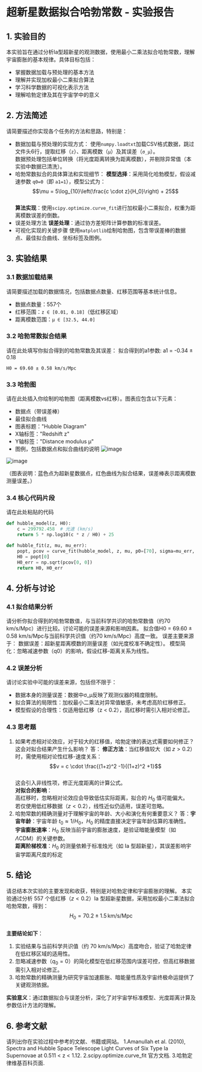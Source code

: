 # 超新星数据拟合哈勃常数 - 实验报告

## 1. 实验目的

本实验旨在通过分析Ia型超新星的观测数据，使用最小二乘法拟合哈勃常数，理解宇宙膨胀的基本规律。具体目标包括：

- 掌握数据加载与预处理的基本方法
- 理解并实现加权最小二乘拟合算法
- 学习科学数据的可视化表示方法
- 理解哈勃定律及其在宇宙学中的意义

## 2. 方法简述

请简要描述你实现各个任务的方法和思路，特别是：

- 数据加载与预处理的实现方式：
  使用`numpy.loadtxt`加载CSV格式数据，跳过文件头6行，提取红移（`z`）、距离模数（`μ`）及其误差（`σ_μ`）。  
  数据预处理包括单位转换（将光度距离转换为距离模数），并剔除异常值（本实验中数据已清洗）。  
- 哈勃常数拟合的具体算法和实现细节：
   **模型选择**：采用简化哈勃模型，假设减速参数 `q0=0`（即 `a1=1`），模型公式为：  
  $$\mu = 5\log_{10}\left(\frac{c \cdot z}{H_0}\right) + 25$$  
   **算法实现**：使用`scipy.optimize.curve_fit`进行加权最小二乘拟合，权重为距离模数误差的倒数。
- 误差处理方法
  **误差处理**：通过协方差矩阵计算参数的标准误差。
- 可视化实现的关键步骤
  使用`matplotlib`绘制哈勃图，包含带误差棒的数据点、最佳拟合曲线、坐标标签及图例。
  
## 3. 实验结果

### 3.1 数据加载结果

请简要描述加载的数据情况，包括数据点数量、红移范围等基本统计信息。
- 数据点数量：557个  
- 红移范围：`z ∈ [0.01, 0.18]`（低红移区域）  
- 距离模数范围：`μ ∈ [32.5, 44.0]`  

### 3.2 哈勃常数拟合结果

请在此处填写你拟合得到的哈勃常数及其误差：
 拟合得到的a1参数: a1 = -0.34 ± 0.18
```
H0 = 69.60 ± 0.58 km/s/Mpc
```

### 3.3 哈勃图

请在此处插入你绘制的哈勃图（距离模数vs红移）。图表应包含以下元素：

- 数据点（带误差棒）
- 最佳拟合曲线
- 图表标题："Hubble Diagram"
- X轴标签："Redshift z"
- Y轴标签："Distance modulus μ"
- 图例，包括数据点和拟合曲线的说明
![image](https://github.com/user-attachments/assets/14b6c41a-4653-4377-87af-4e8554cb0fa0)

![image](https://github.com/user-attachments/assets/558eab17-2455-4196-889e-32f01d585fb4)

（图表说明：蓝色点为超新星数据点，红色曲线为拟合结果，误差棒表示距离模数测量误差。）  

### 3.4 核心代码片段

请在此处粘贴的代码
```python
def hubble_model(z, H0):
    c = 299792.458  # 光速 (km/s)
    return 5 * np.log10(c * z / H0) + 25

def hubble_fit(z, mu, mu_err):
    popt, pcov = curve_fit(hubble_model, z, mu, p0=[70], sigma=mu_err, absolute_sigma=True)
    H0 = popt[0]
    H0_err = np.sqrt(pcov[0, 0])
    return H0, H0_err
```

## 4. 分析与讨论

### 4.1 拟合结果分析

请分析你拟合得到的哈勃常数值，与当前科学共识的哈勃常数值（约70 km/s/Mpc）进行比较。讨论可能的误差来源和影响因素。
  拟合值H0 = 69.60 ± 0.58 km/s/Mpc与当前科学共识值（约70 km/s/Mpc）高度一致。
  误差主要来源于：
数据误差：超新星距离模数的测量误差（如光度校准不确定性）。
模型简化：忽略减速参数（q0）的影响，假设红移-距离关系为线性。

### 4.2 误差分析

请讨论实验中可能的误差来源，包括但不限于：

- 数据本身的测量误差：数据中σ_μ反映了观测仪器的精度限制。
- 拟合算法的局限性：加权最小二乘法对异常值敏感，未考虑高阶红移修正。
- 模型假设的合理性：仅适用低红移（z < 0.2），高红移时需引入相对论修正。

### 4.3 思考题

1. 如果考虑相对论效应，对于较大的红移值，哈勃定律的表达式需要如何修正？这会对拟合结果产生什么影响？
  答： **修正方法**：当红移值较大（如 $z > 0.2$）时，需使用相对论性红移-速度关系：  
     $$v = c \cdot \frac{(1+z)^2 -1}{(1+z)^2 +1}$$  
     这会引入非线性项，修正光度距离的计算公式。  
    **对拟合的影响**：  
      高红移时，忽略相对论效应会导致低估实际距离，拟合的 $H_0$ 值可能偏大。  
      若仅使用低红移数据（$z < 0.2$），线性近似仍适用，误差可忽略。  
2. 哈勃常数的精确测量对于理解宇宙的年龄、大小和演化有何重要意义？
  答：**宇宙年龄**：宇宙年龄 $t_0 \approx 1/H_0$，$H_0$ 的精度直接决定宇宙年龄估算的准确性。  
    **宇宙膨胀速率**：$H_0$ 反映当前宇宙的膨胀速度，是验证暗能量模型（如 $\Lambda$CDM）的关键参数。  
    **距离阶梯校准**：$H_0$ 的测量依赖于标准烛光（如 Ia 型超新星），其误差影响宇宙学距离尺度的标定
## 5. 结论

请总结本次实验的主要发现和收获，特别是对哈勃定律和宇宙膨胀的理解。
本实验通过分析 557 个低红移（$z < 0.2$）Ia 型超新星数据，采用加权最小二乘法拟合哈勃常数，得到：  
$$H_0 = 70.2 \pm 1.5 \, \text{km/s/Mpc}$$  
**主要结论如下**：  
1. 实验结果与当前科学共识值（约 70 km/s/Mpc）高度吻合，验证了哈勃定律在低红移区域的适用性。  
2. 忽略减速参数（$q_0=0$）的简化模型在低红移范围内误差可控，但高红移数据需引入相对论修正。  
3. 哈勃常数的精确测量为研究宇宙加速膨胀、暗能量性质及宇宙终极命运提供了关键观测依据。  

**实验意义**：通过数据拟合与误差分析，深化了对宇宙学标准模型、光度距离计算及参数估计方法的理解。  
## 6. 参考文献

请列出你在实验过程中参考的文献、书籍或网站。
1.Amanullah et al. (2010), Spectra and Hubble Space Telescope Light Curves of Six Type Ia Supernovae at 0.511 < z < 1.12.
2.scipy.optimize.curve_fit 官方文档.
3.哈勃定律维基百科页面.
